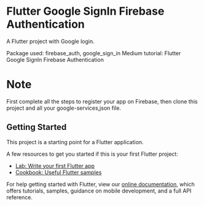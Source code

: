 # Flutter Google SignIn Firebase Authentication 

A Flutter project with Google login.

Package used: firebase_auth, google_sign_in
Medium tutorial: Flutter Google SignIn Firebase Authentication

# Note
First complete all the steps to register your app on Firebase, then clone this project and all your google-services,json file. 
## Getting Started

This project is a starting point for a Flutter application.

A few resources to get you started if this is your first Flutter project:

- [Lab: Write your first Flutter app](https://flutter.io/docs/get-started/codelab)
- [Cookbook: Useful Flutter samples](https://flutter.io/docs/cookbook)

For help getting started with Flutter, view our 
[online documentation](https://flutter.io/docs), which offers tutorials, 
samples, guidance on mobile development, and a full API reference.
